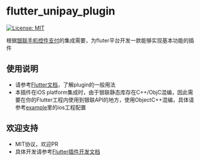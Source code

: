 # flutter_unipay_plugin

[![License: MIT](https://img.shields.io/badge/License-MIT-yellow.svg)](https://opensource.org/licenses/MIT)

根据[银联手机控件支付](https://open.unionpay.com/tjweb/acproduct/list?apiservId=450)的集成需要，为fluter平台开发一款能够实现基本功能的插件

## 使用说明

- 请参考[Flutter文档](https://flutter.io/)，了解plugin的一般用法
- 本插件在iOS platform集成时，由于银联静态库存在C++/ObjC混编，因此需要在你的Flutter工程内使用到银联API的地方，使用ObjectC++混编，具体请参考[example](https://github.com/delapecci/flutter_unipay_plugin/tree/master/example)里的ios工程配置

## 欢迎支持
- MIT协议，欢迎PR
- 具体开发请参考[Flutter插件开发文档](https://flutter.io/developing-packages/#edit-plugin-package)
